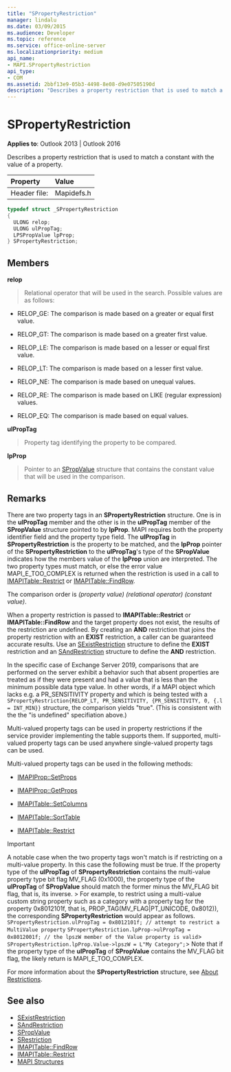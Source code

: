 ```yaml
---
title: "SPropertyRestriction"
manager: lindalu
ms.date: 03/09/2015
ms.audience: Developer
ms.topic: reference
ms.service: office-online-server
ms.localizationpriority: medium
api_name:
- MAPI.SPropertyRestriction
api_type:
- COM
ms.assetid: 2bbf13e9-05b3-4498-8e08-d9e07505190d
description: "Describes a property restriction that is used to match a constant with the value of a property."
---
```


# SPropertyRestriction

**Applies to**: Outlook 2013 | Outlook 2016
  
Describes a property restriction that is used to match a constant with the value of a property.
  
|Property |Value |
|:-----|:-----|
|Header file:  <br/> |Mapidefs.h  <br/> |

```cpp
typedef struct _SPropertyRestriction
{
  ULONG relop;
  ULONG ulPropTag;
  LPSPropValue lpProp;
} SPropertyRestriction;

```

## Members

**relop**
  
> Relational operator that will be used in the search. Possible values are as follows:

- RELOP_GE: The comparison is made based on a greater or equal first value.

- RELOP_GT: The comparison is made based on a greater first value.

- RELOP_LE: The comparison is made based on a lesser or equal first value.

- RELOP_LT: The comparison is made based on a lesser first value.

- RELOP_NE: The comparison is made based on unequal values.

- RELOP_RE: The comparison is made based on LIKE (regular expression) values.

- RELOP_EQ: The comparison is made based on equal values.

**ulPropTag**
  
> Property tag identifying the property to be compared.

**lpProp**
  
> Pointer to an [SPropValue](spropvalue.md) structure that contains the constant value that will be used in the comparison.

## Remarks

There are two property tags in an **SPropertyRestriction** structure. One is in the **ulPropTag** member and the other is in the **ulPropTag** member of the **SPropValue** structure pointed to by **lpProp**. MAPI requires both the property identifier field and the property type field. The **ulPropTag** in **SPropertyRestriction** is the property to be matched, and the **lpProp** pointer of the **SPropertyRestriction** to the **ulPropTag**'s type of the **SPropValue** indicates how the members value of the **lpProp** union are interpreted. The two property types must match, or else the error value MAPI_E_TOO_COMPLEX is returned when the restriction is used in a call to [IMAPITable::Restrict](imapitable-restrict.md) or [IMAPITable::FindRow](imapitable-findrow.md).
  
The comparison order is  _(property value) (relational operator) (constant value)_.
  
When a property restriction is passed to **IMAPITable::Restrict** or **IMAPITable::FindRow** and the target property does not exist, the results of the restriction are undefined. By creating an **AND** restriction that joins the property restriction with an **EXIST** restriction, a caller can be guaranteed accurate results. Use an [SExistRestriction](sexistrestriction.md) structure to define the **EXIST** restriction and an [SAndRestriction](sandrestriction.md) structure to define the **AND** restriction.
  
In the specific case of Exchange Server 2019, comparisons that are performed on the server exhibit a behavior such that absent properties are treated as if they were present and had a value that is less than the minimum possible data type value. In other words, if a MAPI object which lacks e.g. a PR_SENSITIVITY property and which is being tested with a ``SPropertyRestriction{RELOP_LT, PR_SENSITIVITY, {PR_SENSITIVITY, 0, {.l = INT_MIN}}`` structure, the comparison yields "true". (This is consistent with the the "is undefined" specifiation above.)
  
Multi-valued property tags can be used in property restrictions if the service provider implementing the table supports them. If supported, multi-valued property tags can be used anywhere single-valued property tags can be used.
  
Multi-valued property tags can be used in the following methods:
  
- [IMAPIProp::SetProps](imapiprop-setprops.md)

- [IMAPIProp::GetProps](imapiprop-getprops.md)

- [IMAPITable::SetColumns](imapitable-setcolumns.md)

- [IMAPITable::SortTable](imapitable-sorttable.md)

- [IMAPITable::Restrict](imapitable-restrict.md)

> [!IMPORTANT]
> A notable case when the two property tags won't match is if restricting on a multi-value property. In this case the following must be true.
> If the property type of the **ulPropTag** of **SPropertyRestriction** contains the multi-value property type bit flag MV_FLAG (0x1000), the property type of the **ulPropTag** of **SPropValue** should match the former minus the MV_FLAG bit flag, that is, its inverse. > For example, to restrict using a multi-value custom string property such as a category with a property tag for the property 0x8012101f, that is, PROP_TAG(MV_FLAG|PT_UNICODE, 0x8012)), the corresponding **SPropertyRestriction** would appear as follows.
> `SPropertyRestriction.ulPropTag = 0x8012101f; // attempt to restrict a MultiValue property`
> `SPropertyRestriction.lpProp->ulPropTag = 0x8012001f; // the lpszW member of the Value property is valid`> `SPropertyRestriction.lpProp.Value->lpszW = L"My Category";`> Note that if the property type of the **ulPropTag** of **SPropValue** contains the MV_FLAG bit flag, the likely return is MAPI_E_TOO_COMPLEX.
  
For more information about the **SPropertyRestriction** structure, see [About Restrictions](about-restrictions.md).
  
## See also

- [SExistRestriction](sexistrestriction.md)
- [SAndRestriction](sandrestriction.md)
- [SPropValue](spropvalue.md)
- [SRestriction](srestriction.md)
- [IMAPITable::FindRow](imapitable-findrow.md)
- [IMAPITable::Restrict](imapitable-restrict.md)
- [MAPI Structures](mapi-structures.md)

